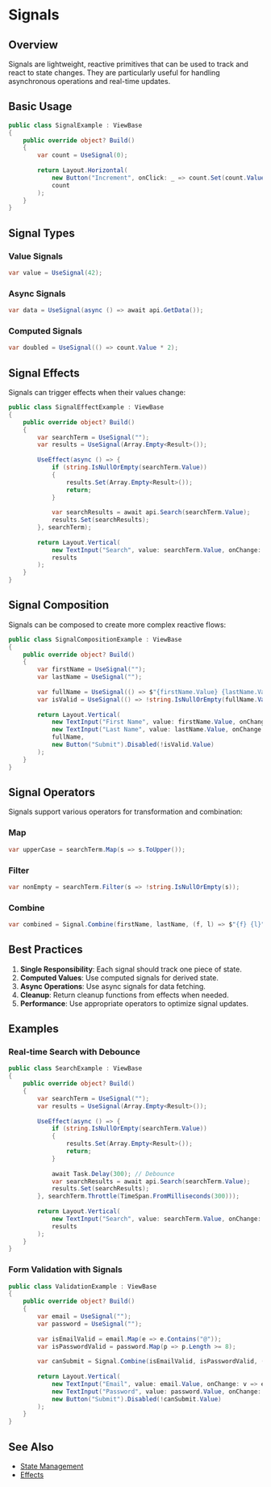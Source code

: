 # Signals

<Ingress Text="Signals enable reactive state management and side effect handling in Ivy apps." />

## Overview

Signals are lightweight, reactive primitives that can be used to track and react to state changes. They are particularly useful for handling asynchronous operations and real-time updates.

## Basic Usage

```csharp
public class SignalExample : ViewBase
{
    public override object? Build()
    {
        var count = UseSignal(0);
        
        return Layout.Horizontal(
            new Button("Increment", onClick: _ => count.Set(count.Value + 1)),
            count
        );
    }
}
```

## Signal Types

### Value Signals

```csharp
var value = UseSignal(42);
```

### Async Signals

```csharp
var data = UseSignal(async () => await api.GetData());
```

### Computed Signals

```csharp
var doubled = UseSignal(() => count.Value * 2);
```

## Signal Effects

Signals can trigger effects when their values change:

```csharp
public class SignalEffectExample : ViewBase
{
    public override object? Build()
    {
        var searchTerm = UseSignal("");
        var results = UseSignal(Array.Empty<Result>());
        
        UseEffect(async () => {
            if (string.IsNullOrEmpty(searchTerm.Value))
            {
                results.Set(Array.Empty<Result>());
                return;
            }
            
            var searchResults = await api.Search(searchTerm.Value);
            results.Set(searchResults);
        }, searchTerm);
        
        return Layout.Vertical(
            new TextInput("Search", value: searchTerm.Value, onChange: v => searchTerm.Set(v)),
            results
        );
    }
}
```

## Signal Composition

Signals can be composed to create more complex reactive flows:

```csharp
public class SignalCompositionExample : ViewBase
{
    public override object? Build()
    {
        var firstName = UseSignal("");
        var lastName = UseSignal("");
        
        var fullName = UseSignal(() => $"{firstName.Value} {lastName.Value}".Trim());
        var isValid = UseSignal(() => !string.IsNullOrEmpty(fullName.Value));
        
        return Layout.Vertical(
            new TextInput("First Name", value: firstName.Value, onChange: v => firstName.Set(v)),
            new TextInput("Last Name", value: lastName.Value, onChange: v => lastName.Set(v)),
            fullName,
            new Button("Submit").Disabled(!isValid.Value)
        );
    }
}
```

## Signal Operators

Signals support various operators for transformation and combination:

### Map

```csharp
var upperCase = searchTerm.Map(s => s.ToUpper());
```

### Filter

```csharp
var nonEmpty = searchTerm.Filter(s => !string.IsNullOrEmpty(s));
```

### Combine

```csharp
var combined = Signal.Combine(firstName, lastName, (f, l) => $"{f} {l}");
```

## Best Practices

1. **Single Responsibility**: Each signal should track one piece of state.
2. **Computed Values**: Use computed signals for derived state.
3. **Async Operations**: Use async signals for data fetching.
4. **Cleanup**: Return cleanup functions from effects when needed.
5. **Performance**: Use appropriate operators to optimize signal updates.

## Examples

### Real-time Search with Debounce

```csharp
public class SearchExample : ViewBase
{
    public override object? Build()
    {
        var searchTerm = UseSignal("");
        var results = UseSignal(Array.Empty<Result>());
        
        UseEffect(async () => {
            if (string.IsNullOrEmpty(searchTerm.Value))
            {
                results.Set(Array.Empty<Result>());
                return;
            }
            
            await Task.Delay(300); // Debounce
            var searchResults = await api.Search(searchTerm.Value);
            results.Set(searchResults);
        }, searchTerm.Throttle(TimeSpan.FromMilliseconds(300)));
        
        return Layout.Vertical(
            new TextInput("Search", value: searchTerm.Value, onChange: v => searchTerm.Set(v)),
            results
        );
    }
}
```

### Form Validation with Signals

```csharp
public class ValidationExample : ViewBase
{
    public override object? Build()
    {
        var email = UseSignal("");
        var password = UseSignal("");
        
        var isEmailValid = email.Map(e => e.Contains("@"));
        var isPasswordValid = password.Map(p => p.Length >= 8);
        
        var canSubmit = Signal.Combine(isEmailValid, isPasswordValid, (e, p) => e && p);
        
        return Layout.Vertical(
            new TextInput("Email", value: email.Value, onChange: v => email.Set(v)),
            new TextInput("Password", value: password.Value, onChange: v => password.Set(v)),
            new Button("Submit").Disabled(!canSubmit.Value)
        );
    }
}
```

## See Also

- [State Management](./State.md)
- [Effects](./Effects.md)
